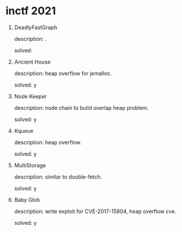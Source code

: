# inctf 2021



1. DeadlyFastGraph

   description: .

   solved: 

2. Ancient House

   description: heap overflow for jemalloc.

   solved: y

3. Node Keeper

   description: node chain to build overlap heap problem.

   solved: y

4. Kqueue

   description: heap overflow.

   solved: y

5. MultiStorage

   description: similar to double-fetch.

   solved: y

6. Baby Glob

   description: write exploit for CVE-2017-15804, heap overflow cve.

   solved: y
